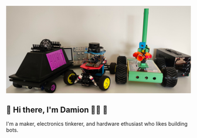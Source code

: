 ![Project Logo](./docs/images/bots.jpg)
## 👋 Hi there, I'm Damion 🧑‍💻 🤖
I'm a maker, electronics tinkerer, and hardware ethusiast who likes building bots.
